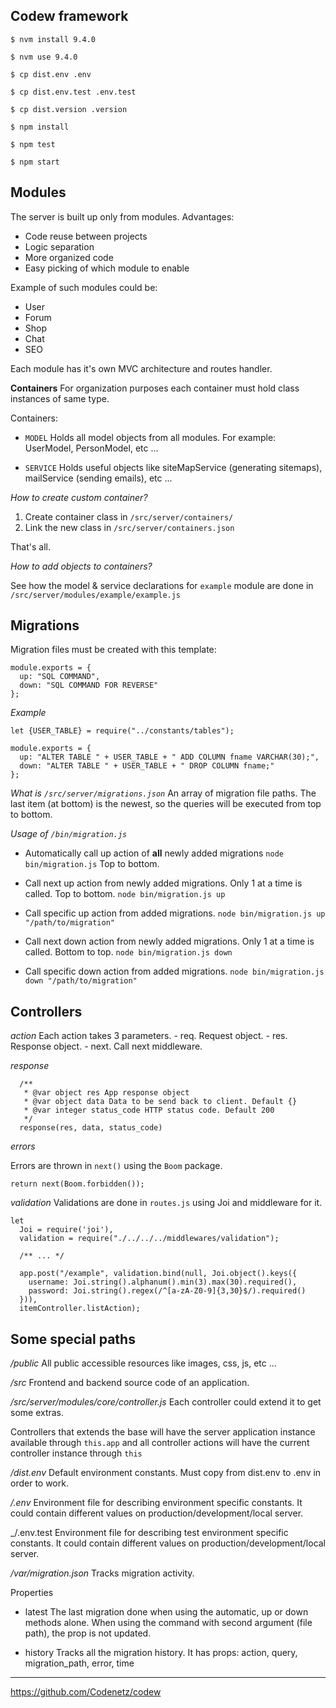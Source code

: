 **Codew framework**
---

```
$ nvm install 9.4.0 
```

```
$ nvm use 9.4.0
```

```
$ cp dist.env .env
```

```
$ cp dist.env.test .env.test
```

```
$ cp dist.version .version
```

```
$ npm install
```

```
$ npm test
```

```
$ npm start
```

**Modules**
---

The server is built up only from modules.
Advantages: 
- Code reuse between projects
- Logic separation
- More organized code
- Easy picking of which module to enable
 
Example of such modules could be:
- User
- Forum
- Shop
- Chat
- SEO

Each module has it's own MVC architecture and routes handler.

**Containers**
For organization purposes each container must hold class instances of same type.

Containers:

- `MODEL`
Holds all model objects from all modules. For example: UserModel, PersonModel, etc ...

- `SERVICE`
Holds useful objects like siteMapService (generating sitemaps), mailService (sending emails), etc ...

_How to create custom container?_

1. Create container class in `/src/server/containers/`
2. Link the new class in `/src/server/containers.json`

That's all.

_How to add objects to containers?_

See how the model & service declarations for `example` module are done in `/src/server/modules/example/example.js` 


**Migrations**
---

Migration files must be created with this template:

```
module.exports = {
  up: "SQL COMMAND",
  down: "SQL COMMAND FOR REVERSE"
};
```

_Example_

```
let {USER_TABLE} = require("../constants/tables");

module.exports = {
  up: "ALTER TABLE " + USER_TABLE + " ADD COLUMN fname VARCHAR(30);",
  down: "ALTER TABLE " + USER_TABLE + " DROP COLUMN fname;"
};
```

_What is `/src/server/migrations.json`_ 
An array of migration file paths. The last item (at bottom) is the newest, so the queries will be executed from top to bottom.
 
_Usage of `/bin/migration.js`_

 - Automatically call up action of __all__ newly added migrations
```node bin/migration.js``` Top to bottom.

 - Call next up action from newly added migrations. Only 1 at a time is called. Top to bottom.
```node bin/migration.js up```

 - Call specific up action from added migrations.
```node bin/migration.js up "/path/to/migration"```

 - Call next down action from newly added migrations. Only 1 at a time is called. Bottom to top.
```node bin/migration.js down```

 - Call specific down action from added migrations.
```node bin/migration.js down "/path/to/migration"```

**Controllers**
---

_action_ 
Each action takes 3 parameters.
    - req. Request object.
    - res. Response object.
    - next. Call next middleware.

_response_ 

```
  /**
   * @var object res App response object
   * @var object data Data to be send back to client. Default {}
   * @var integer status_code HTTP status code. Default 200
   */
  response(res, data, status_code)
```

_errors_

Errors are thrown in `next()` using the `Boom` package.

```
return next(Boom.forbidden());
```

_validation_
Validations are done in `routes.js` using Joi and middleware for it.

```
let
  Joi = require('joi'),
  validation = require("./../../../middlewares/validation");

  /** ... */

  app.post("/example", validation.bind(null, Joi.object().keys({
    username: Joi.string().alphanum().min(3).max(30).required(),
    password: Joi.string().regex(/^[a-zA-Z0-9]{3,30}$/).required()
  })),
  itemController.listAction);
```

**Some special paths**
---

_/public_
All public accessible resources like images, css, js, etc ...

_/src_
Frontend and backend source code of an application.

_/src/server/modules/core/controller.js_
Each controller could extend it to get some extras.

Controllers that extends the base will have the server application instance available through `this.app` 
and all controller actions will have the current controller instance through `this`

_/dist.env_
Default environment constants.
Must copy from dist.env to .env in order to work.
 
_/.env_
Environment file for describing environment specific constants.
It could contain different values on production/development/local server.

_/.env.test
Environment file for describing test environment specific constants.
It could contain different values on production/development/local server.

_/var/migration.json_
Tracks migration activity.

Properties

- latest
The last migration done when using the automatic, up or down methods alone.
When using the command with second argument (file path), the prop is not updated.

- history
Tracks all the migration history. It has props: action, query, migration_path, error, time

---

https://github.com/Codenetz/codew